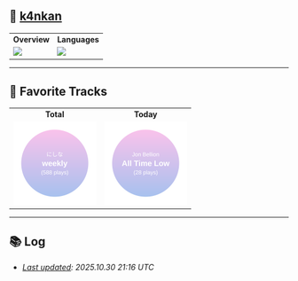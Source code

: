 ## 🫠 [k4nkan](https://kanta.it.com/)

<table>
    <tr>
        <td align="center" style="font-weight:bold">Overview</td>
        <td align="center" style="font-weight:bold">Languages</td>
    </tr>
    <tr>
    <td>
        <a href="https://github.com/k4nkan">
            <img height="150px" src="https://github-readme-stats.vercel.app/api?username=k4nkan&count_private=true&show_icons=true" />
        </a>
    </td>
    <td>
        <a href="https://github.com/k4nkan">
            <img height="150px" src="https://github-readme-stats.vercel.app/api/top-langs/?username=k4nkan&layout=compact" />
        </a>
    </td>
    </tr>
</table>

---

## 🎵 Favorite Tracks

<table>
    <tr>
        <td align="center" style="font-weight:bold">Total</td>
        <td align="center" style="font-weight:bold">Today</td>
    </tr>
    <tr>
    <td align="center">
        <img src="./data/top_track.svg" alt="Top Track" width="150">
    </td>
    <td align="center">
        <img src="./data/today_track.svg" alt="Today's Track" width="150">
    </td>
    </tr>
</table>

---

## 📚 Log

- _[Last updated](https://github.com/k4nkan/k4nkan/actions): 2025.10.30 21:16 UTC_
